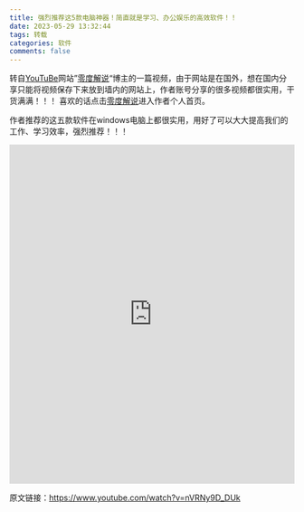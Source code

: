 ```yaml
---
title: 强烈推荐这5款电脑神器！简直就是学习、办公娱乐的高效软件！！
date: 2023-05-29 13:32:44
tags: 转载
categories: 软件
comments: false
---
```


转自[YouTuBe](https://www.youtube.com)网站”[零度解说](https://www.youtube.com/channel/UCvijahEyGtvMpmMHBu4FS2w)“博主的一篇视频，由于网站是在国外，想在国内分享只能将视频保存下来放到墙内的网站上，作者账号分享的很多视频都很实用，干货满满！！！ 喜欢的话点击[零度解说](https://www.youtube.com/channel/UCvijahEyGtvMpmMHBu4FS2w)进入作者个人首页。

作者推荐的这五款软件在windows电脑上都很实用，用好了可以大大提高我们的工作、学习效率，强烈推荐！！！

<iframe src="http://chaohangweb.cn:82/youtubevideo.html" style="width: 100%; height: 600px; border: none;"></iframe>



原文链接：https://www.youtube.com/watch?v=nVRNy9D_DUk
